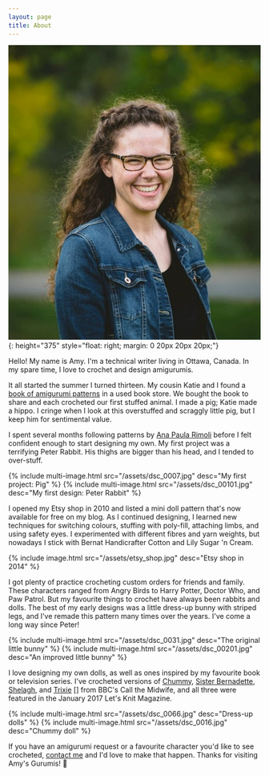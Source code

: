 ```yaml
---
layout: page
title: About
---
```

![Photo of me](/assets/headshot.jpg){: height="375" style="float: right; margin: 0 20px 20px 20px;"}

Hello! My name is Amy. I'm a technical writer living in Ottawa, Canada. In my spare time, I love to crochet and design amigurumis.

It all started the summer I turned thirteen. My cousin Katie and I found a [book of amigurumi patterns][book] in a used book store. We bought the book to share and each crocheted our first stuffed animal. I made a pig; Katie made a hippo. I cringe when I look at this overstuffed and scraggly little pig, but I keep him for sentimental value.

I spent several months following patterns by [Ana Paula Rimoli][ana] before I felt confident enough to start designing my own. My first project was a terrifying Peter Rabbit. His thighs are bigger than his head, and I tended to over-stuff.

<div class="images">
    {% include multi-image.html src="/assets/dsc_0007.jpg" desc="My first project: Pig" %}
    {% include multi-image.html src="/assets/dsc_00101.jpg" desc="My first design: Peter Rabbit" %}
</div>

I opened my Etsy shop in 2010 and listed a mini doll pattern that's now available for free on my blog. As I continued designing, I learned new techniques for switching colours, stuffing with poly-fill, attaching limbs, and using safety eyes. I experimented with different fibres and yarn weights, but nowadays I stick with Bernat Handicrafter Cotton and Lily Sugar 'n Cream.

{% include image.html src="/assets/etsy_shop.jpg" desc="Etsy shop in 2014" %}

I got plenty of practice crocheting custom orders for friends and family. These characters ranged from Angry Birds to Harry Potter, Doctor Who, and Paw Patrol. But my favourite things to crochet have always been rabbits and dolls. The best of my early designs was a little dress-up bunny with striped legs, and I've remade this pattern many times over the years. I've come a long way since Peter!

<div class="images">
{% include multi-image.html src="/assets/dsc_0031.jpg" desc="The original little bunny" %}
{% include multi-image.html src="/assets/dsc_00201.jpg" desc="An improved little bunny" %}
</div>

I love designing my own dolls, as well as ones inspired by my favourite book or television series. I've crocheted versions of [Chummy][], [Sister Bernadette][], [Shelagh][], and [Trixie] [] from BBC's Call the Midwife, and all three were featured in the January 2017 Let's Knit Magazine.

<div class="images">
{% include multi-image.html src="/assets/dsc_0066.jpg" desc="Dress-up dolls" %}
{% include multi-image.html src="/assets/dsc_0016.jpg" desc="Chummy doll" %}
</div>

If you have an amigurumi request or a favourite character you'd like to see crocheted, [contact me][contact] and I'd love to make that happen. Thanks for visiting Amy's Gurumis! 💛

[book]: https://www.amazon.ca/Tiny-Yarn-Animals-Amigurumi-Friends/dp/1557885303/
[ana]: http://www.ravelry.com/patterns/sources/anapaulaolietsy/patterns
[OVCC]: https://www.facebook.com/OVCC.CraftShow/
[Chummy]: /2013/07/21/call-the-crocheted-chummy
[Sister Bernadette]: /2013/07/31/what-is-crochetable-and-uncrochetable
[Shelagh]: /2013/08/10/amigurumi-shelagh-leaves-the-sanatorium
[Trixie]: /2015/01/28/trixie-on-tv
[contact]: /contact